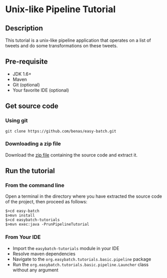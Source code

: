 # Unix-like Pipeline Tutorial

## Description

This tutorial is a unix-like pipeline application that operates on a list of tweets and do some transformations on these tweets.

## Pre-requisite

* JDK 1.6+
* Maven
* Git (optional)
* Your favorite IDE (optional)

## Get source code

### Using git

`git clone https://github.com/benas/easy-batch.git`

### Downloading a zip file

Download the [zip file](https://github.com/benas/easy-batch/archive/easybatch-3.0.0.zip) containing the source code and extract it.

## Run the tutorial

### From the command line

Open a terminal in the directory where you have extracted the source code of the project, then proceed as follows:

```
$>cd easy-batch
$>mvn install
$>cd easybatch-tutorials
$>mvn exec:java -PrunPipelineTutorial
```

### From Your IDE

* Import the `easybatch-tutorials` module in your IDE
* Resolve maven dependencies
* Navigate to the `org.easybatch.tutorials.basic.pipeline` package
* Run the `org.easybatch.tutorials.basic.pipeline.Launcher` class without any argument
